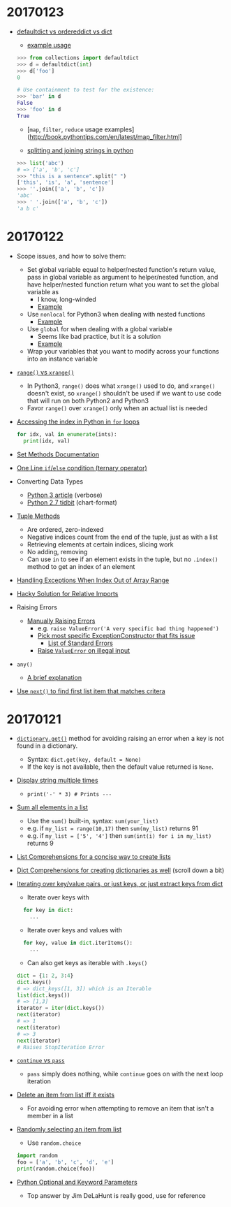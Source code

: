 # 20170123

* [defaultdict vs ordereddict vs dict](http://stackoverflow.com/a/19643045/7015790)
  * [example usage](http://stackoverflow.com/a/23044209/7015790)
  ```python
  >>> from collections import defaultdict
  >>> d = defaultdict(int)
  >>> d['foo']
  0

  # Use containment to test for the existence:
  >>> 'bar' in d
  False
  >>> 'foo' in d
  True
  ```

  * [`map`, `filter`, `reduce` usage examples](http://book.pythontips.com/en/latest/map_filter.html]

  * [splitting and joining strings in python](http://stackoverflow.com/a/11493649/7015790)
  ```python
  >>> list('abc')
  # => ['a', 'b', 'c']
  >>> "this is a sentence".split(" ")
  ['this', 'is', 'a', 'sentence']
  >>> ''.join(['a', 'b', 'c'])
  'abc'
  >>> ' '.join(['a', 'b', 'c'])
  'a b c'
  ```

# 20170122

* Scope issues, and how to solve them:
  * Set global variable equal to helper/nested function's return value, pass in global variable as argument to helper/nested function, and have helper/nested function return what you want to set the global variable as
    * I know, long-winded
    * [Example](http://stackoverflow.com/a/36197821/7015790)
  * Use `nonlocal` for Python3 when dealing with nested functions
    * [Example](http://stackoverflow.com/questions/7935966/python-overwriting-variables-in-nested-functions/7935984#7935984)
  * Use `global` for when dealing with a global variable
    * Seems like bad practice, but it is a solution
    * [Example](http://www.python-course.eu/python3_global_vs_local_variables.php)
  * Wrap your variables that you want to modify across your functions into an instance variable

* [`range()` vs `xrange()`](http://stackoverflow.com/questions/135041/should-you-always-favor-xrange-over-range)
  * In Python3, `range()` does what `xrange()` used to do, and `xrange()` doesn't exist, so `xrange()` shouldn't be used if we want to use code that will run on both Python2 and Python3
  * Favor `range()` over `xrange()` only when an actual list is needed

* [Accessing the index in Python in `for` loops](http://stackoverflow.com/questions/522563/accessing-the-index-in-python-for-loops)
  ```python
  for idx, val in enumerate(ints):
    print(idx, val)
  ```

* [Set Methods Documentation](https://www.programiz.com/python-programming/set)

* [One Line `if`/`else` condition (ternary operator)](http://stackoverflow.com/a/13134778/7015790)

* Converting Data Types
  * [Python 3 article](https://www.digitalocean.com/community/tutorials/how-to-convert-data-types-in-python-3) (verbose)
  * [Python 2.7 tidbit](http://www.pitt.edu/~naraehan/python2/data_types_conversion.html) (chart-format)

* [Tuple Methods](http://www.diveintopython.net/native_data_types/tuples.html)
  * Are ordered, zero-indexed
  * Negative indices count from the end of the tuple, just as with a list
  * Retrieving elements at certain indices, slicing work
  * No adding, removing
  * Can use `in` to see if an element exists in the tuple, but no `.index()` method to get an index of an element

* [Handling Exceptions When Index Out of Array Range](http://stackoverflow.com/a/11902480/7015790)

* [Hacky Solution for Relative Imports](http://stackoverflow.com/a/37934474/7015790)

* Raising Errors
  * [Manually Raising Errors](http://stackoverflow.com/questions/2052390/manually-raising-throwing-an-exception-in-python)
    * e.g. `raise ValueError('A very specific bad thing happened')`
    * [Pick most specific ExceptionConstructor that fits issue](https://docs.python.org/3/library/exceptions.html#exception-hierarchy)
      * [List of Standard Errors](https://www.tutorialspoint.com/python/standard_exceptions.htm)
    * [Raise `ValueError` on illegal input](http://stackoverflow.com/questions/256222/which-exception-should-i-raise-on-bad-illegal-argument-combinations-in-python)

* `any()`
  * [A brief explanation](http://stackoverflow.com/questions/16505456/how-exactly-does-the-python-any-function-work)

* [Use `next()` to find first list item that matches critera](http://stackoverflow.com/questions/9868653/find-first-list-item-that-matches-criteria)

# 20170121

* [`dictionary.get()`](https://www.tutorialspoint.com/python/dictionary_get.htm) method for avoiding raising an error when a key is not found in a dictionary.
  * Syntax: `dict.get(key, default = None)`
  * If the key is not available, then the default value returned is `None`.

* [Display string multiple times](http://stackoverflow.com/questions/963161/python-display-string-multiple-times)
  * `print('-' * 3) # Prints ---`

* [Sum all elements in a list](http://stackoverflow.com/questions/11344827/summing-elements-in-a-list)
  * Use the `sum()` built-in, syntax: `sum(your_list)`
  * e.g. if `my_list = range(10,17)` then `sum(my_list)` returns 91
  * e.g. if `my_list = ['5', '4']` then `sum(int(i) for i in my_list)` returns 9

* [List Comprehensions for a concise way to create lists](https://docs.python.org/3/tutorial/datastructures.html#list-comprehensions)

* [Dict Comprehensions for creating dictionaries as well](https://docs.python.org/3/tutorial/datastructures.html#dictionaries) (scroll down a bit)

* [Iterating over key/value pairs, or just keys, or just extract keys from dict](http://stackoverflow.com/questions/3545331/how-can-i-get-dictionary-key-as-variable-directly-in-python-not-by-searching-fr)
  * Iterate over keys with
  ```python
    for key in dict:
      ...
  ```
  * Iterate over keys and values with
  ```python
    for key, value in dict.iterItems():
      ...
  ```
  * Can also get keys as iterable with `.keys()`
  ```python
  dict = {1: 2, 3:4}
  dict.keys()
  # => dict_keys([1, 3]) which is an Iterable
  list(dict.keys())
  # => [1,3]
  iterator = iter(dict.keys())
  next(iterator)
  # => 1
  next(iterator)
  # => 3
  next(iterator)
  # Raises StopIteration Error
  ```

* [`continue` vs `pass`](http://stackoverflow.com/questions/9483979/is-there-a-difference-between-continue-and-pass-in-a-for-loop-in-python)
  * `pass` simply does nothing, while `continue` goes on with the next loop iteration

* [Delete an item from list iff it exists](http://stackoverflow.com/questions/4915920/how-to-delete-an-item-in-a-list-if-it-exists)
  * For avoiding error when attempting to remove an item that isn't a member in a list

* [Randomly selecting an item from list](http://stackoverflow.com/questions/306400/how-do-i-randomly-select-an-item-from-a-list-using-python)
  * Use `random.choice`
  ```python
  import random
  foo = ['a', 'b', 'c', 'd', 'e']
  print(random.choice(foo))
  ```

* [Python Optional and Keyword Parameters](http://stackoverflow.com/questions/14017996/python-optional-parameter)
  * Top answer by Jim DeLaHunt is really good, use for reference
